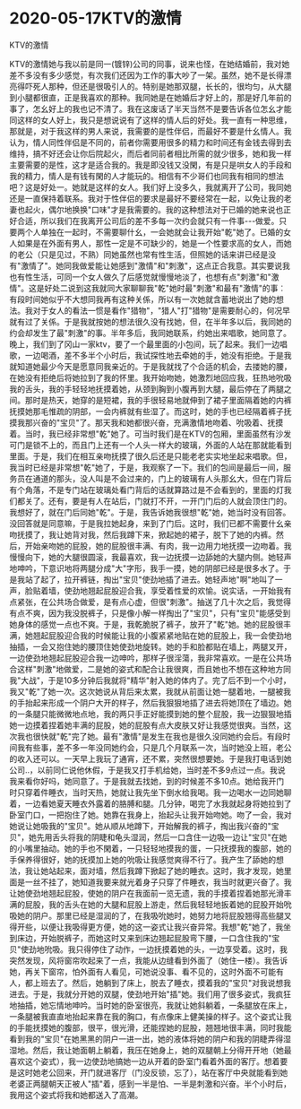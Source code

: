 # 2020-05-17KTV的激情



KTV的激情



KTV的激情她与我以前是同一(镀锌)公司的同事，说来也怪，在她结婚前，我对她差不多没有多少感觉，有次我们还因为工作的事大吵了一架。虽然，她不是长得漂亮得吓死人那种，但还是很吸引人的。特别是她那双腿，长长的，很均匀，从大腿到小腿都很直，正是我喜欢的那种。我同她是在她婚后才好上的，那是好几年前的事了，怎幺好上的我也记不清了。我在这废话了半天当然不是要告诉各位怎幺才能同这样的女人好上，我只是想说说有了这样的情人后的好处。我一直有一种思维，那就是，对于我这样的男人来说，我需要的是性伴侣，而最好不要是什幺情人。我认为，情人同性伴侣是不同的，前者你需要用很多的精力和时间还有金钱去得到去维持，搞不好还会让你后院起火，而后者同前者相比所需的就少很多，她和我一样主要需要的是性，这才是适合我的。我是即没钱又没閑，有是只是哄女人的手段和我的精力，情人是有钱有閑的人才能玩的。相信有不少哥们也同我有相同的想法吧？这是好处一。她就是这样的女人。我们好上没多久，我就离开了公司，我同她还是一直保持着联系。我对于性伴侣的要求是最好不要经常在一起，以免让我的老妻也起火，偶尔地换换"口味"才是我需要的。我的这种想法对于已婚的她来说也正好合适，所以我们在我离开公司后的差不多每一次约会就只有一件事---做爱。只要两个人单独在一起时，不需要聊什幺，一会她就会让我开始"乾"她了。已婚的女人如果是在外面有男人，那性一定是不可缺少的，她是一个性要求高的女人，而她的老公（只是见过，不熟）同她虽然也常有性生活，但照她的话来讲已经是没有"激情了"。她同我做爱能让她感到"激情"和"刺激"，这点正合我意。其实要说我也有性生活，可同一个女人做久了后感觉就慢慢地淡了，也想有点"刺激"和"激情"。这是好处二说到这我就同大家聊聊我"乾"她时最"刺激"和最有"激情"的事︰有段时间她似乎不大想同我再有这种关係，所以有一次她就含蓄地说出了她的想法。我对于女人的看法一惯是看作"猎物"，"猎人"打"猎物"是需要耐心的，何况早就有过了关係。于是我就按她的想法很久没有找她，但，在半年多以后，我同她的约会却发生了最"刺激"的事。半年多后，我同她联系，约她出来唱歌，她同意了。晚上，我们到了冈山一家ktv，要了一个最里面的小包间，玩了起来。我们一边唱歌，一边喝酒，差不多半个小时后，我试探性地去牵她的手，她没有拒绝。于是我就知道她最少今天是愿意同我亲近的。于是我就找了个合适的机会，去搂她的腰，在她没有拒绝后将她拉到了我的怀里。我开始吻她，她激烈地回应我，狂热地吮吸我的舌头，我的手轻轻地抚摸着她，从颈到胸到小腹再到大腿，最后停在了两腿之间。那时是热天，她穿的是短裙，我的手很轻易地就伸到了裙子里面隔着她的内裤抚摸她那毛惟疏的阴部，一会内裤就有些湿了。而这时，她的手也已经隔着裤子抚摸我那兴奋的"宝贝"了。那天我和她都很兴奋，充满激情地吻着、吮吸着、抚摸着。当时，我已经非常想"乾"她了。可当时我们是在KTV的包厢，里面虽然有沙发可门是锁不上的，而且门上还有一个人头一样大的玻璃，外面的人站在那就能看到里面。于是，我们在相互亲吻抚摸了很久后还是只能老老实实地坐起来唱歌。但，我当时已经是非常想"乾"她了，于是，我观察了一下。我们的包间是最后一间，服务员在通道的那头，没人叫是不会过来的，门上的玻璃有人头那幺大，但在门背后有个角落，不是专门站在玻璃处看门背后的话就算路过是不会看到的，里面的灯我们都关了。还有，要是有人在站后，门就打不开，一开门门后的人就会顶住门的。我想好了，就在门后同她"乾"。于是，我告诉她我很想"乾"她，她当时没有回答。没回答就是同意嘛，于是我拉她起身，来到了门后。这时，我们已都不需要什幺亲吻抚摸了，我让她背对我，然后我蹲下来，掀起她的裙子，脱下了她的内裤。然后，开始亲吻她的屁股，她的屁股很丰满、有肉，我一边用力地抚摸一边吻着。我慢慢向下，她的大腿很圆滚，我最喜欢，我一边抚摸一边舔她的大腿内侧。她轻声地呻吟，下意识地将两腿分成"大"字形，我手一摸，她的阴部已经是很多水了。于是我站了起了，拉开裤链，掏出"宝贝"使劲地插了进去。她轻声地"啊"地叫了一声，脸贴着墙，使劲地翘起屁股迎合我，享受着性爱的欢愉。说实话，一开始我有点紧张，在公共场合做爱，是有点心虚，但很"刺激"。抽送了几十次之后，我觉得有点不爽，因为我没脱裤子，只是像小解一样掏出了"宝贝"，只有"宝贝"能感受到她身体的感觉一点也不爽。于是，我乾脆脱了裤子，放开了"乾"她。她的屁股很丰满，她翘起屁股迎合我的时候能让我的小腹紧紧地贴在她的屁股上，我一会使劲地抽插，一会又抱住她的腰顶住她使劲地旋转。她的手和脸都贴在墙上，两腿叉开，一边使劲地翘起屁股迎合我一边呻吟，那样子很淫蕩，我非常喜欢。一是在公共场合这样"刺激"地做爱，二是她的姿式和配合让我很爽，而且她也不想在这种地方同我"大战"，于是10多分钟后我就将"精华"射入她的体内了。完了后不到一个小时，我又"乾"了她一次。这次她说从背后来太累，我就从前面让她一腿着地，一腿被我的手抬起来形成一个阴户大开的样子，然后我狠狠地插了进去将她顶在了墙边。她的一条腿只能微微地点地，我的两只手正好能摸到她的整个屁股，我一边狠狠地插她一边摸着捏着她丰满的屁股，她的屁股有点大皮肤又好让我感觉很爽。当然，这次我也很快就"乾"完了她。最有"激情"是发生在我也是很久没同她约会后。有段时间我有些事，差不多一年没同她约会，只是几个月联系一次，当时她没上班，老公的收入还可以。一天早上我玩了通宵，还不累，突然很想要她。于是我打电话到她公司..，以前同仁说他休假，于是我又打手机给她，当时差不多9点过一点。我说我来看你好吗，她同意了。于是我就去找她，到的时候差不多10点。她给我开门时只穿着件睡衣，当时天热，她就让我先坐下倒水给我喝。我一边喝水一边同她聊着，一边看她夏天睡衣外露着的胳膊和腿。几分钟，喝完了水我就起身将她拉到了卧室门口，一把抱住了她。她靠在我身上，抬起头让我开始吻她。吻了一会，我对她说让她吸我的"宝贝"。她从顺从地蹲下，开始解我的裤子，掏出我兴奋的"宝贝"，她先用舌头将我的阴睫和龟头湿润，然后一口含住一边吸一边让"宝贝"在她的小嘴里抽动。她的手也不閑着，一只轻轻地摸我的蛋，一只抚摸我的腹部，她的手保养得很好，她的抚摸加上她的吮吸让我感觉爽得不行了。我产生了舔她的想法，我让她站起来，面对墙，然后我蹲下掀起了她的睡衣。这时，我才发现，她里面是一丝不挂了，她知道我要来就光着身子只穿了件睡衣，我当时就更兴奋了。我让她使劲地翘起屁股，使她的阴户在我面前一览无遗，我的手摸着捏着她那光滑丰满的屁股，我的舌头在她的大腿和屁股上游走，然后我轻轻地扳着她的屁股开始吮吸她的阴户。那里已经是湿润的了，在我吸吮她时，她努力地将屁股翘得高些腿叉得开些，以便让我吸得更方便，她的这一姿式让我兴奋异常。我想"乾"她了，我坐到床边，开始脱裤子，而她这时又来到床边翘起屁股弯下腰，一口含住我的"宝贝"使劲地吮吸。我只得停住了动作，一边抚摸着她的头，一边享受着。这时，我突然发现，风将窗帘吹起来了一点，我能从边缝看到外面了（她住一楼）。我告诉她，再关下窗帘，怕外面有人看见，可她说没事、看不见的，这时外面不可能有人，都上班去了。然后，她躺到了床上，脱去了睡衣，摸着我的"宝贝"对我说想我进去。于是，我就分开她的双腿，使劲地开始"插"她。我们用了很多姿式，我疯狂地抽插，她忘情地呻吟。当时她的卧室很亮，我就让她斜躺着，一条腿放在床上，一条腿被我直直地抬起来靠在我的胸口，有点像床上健美操的样子。这个姿式让我的手能抚摸她的腹部，很平，很光滑，还能捏她的屁股，翘翘地很丰满，同时我能看到我的"宝贝"在她黑黑的阴户一进一出，她的液体将她的阴户和我的阴睫弄得湿湿地。然后，我让她面朝上躺着，我压在她身上，她的双腿朝上分得开开地（她最喜欢这个姿式），我一边使劲地搞她一边从开着的卧室门看着外面的客厅。想着要是这时她老公回来，开门就进客厅（门没反锁，忘了），站在客厅中央就能看到她老婆正两腿朝天正被人"插"着，感到一半是怕、一半是刺激和兴奋。半个小时后，我用这个姿式将我和她都送入了高潮。


